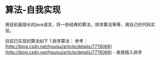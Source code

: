 # 算法-自我实现

用目前最擅长的java语言，将一些经典的算法，排序算法等等，用自己的代码实现。

目前已实现的算法如下
	1.排序算法： 参考：[http://blog.csdn.net/hguisu/article/details/7776068](http://blog.csdn.net/hguisu/article/details/7776068)
		-  直接插入排序  
